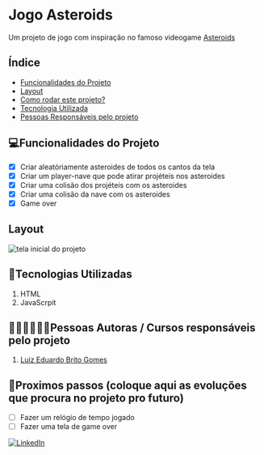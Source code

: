 # Jogo Asteroids
Um projeto de jogo com inspiração no famoso videogame [Asteroids](https://pt.wikipedia.org/wiki/Asteroids)
## Índice
- <a href="#funcionalidades">Funcionalidades do Projeto</a>
- <a href="#layout">Layout</a>
- <a href="#rodar">Como rodar este projeto?</a>
- <a href="#tecnologias">Tecnologia Utilizada</a>
- <a href="#autores">Pessoas Responsáveis pelo projeto</a>

## 💻Funcionalidades do Projeto

- [x] Criar aleatóriamente asteroides de todos os cantos da tela
- [x] Criar um player-nave que pode atirar projéteis nos asteroides
- [x] Criar uma colisão dos projéteis com os asteroides
- [x] Criar uma colisão da nave com os asteroides
- [x] Game over 

## Layout
![tela inicial do projeto](imagens/imagem_do_game.png)

## 🚀Tecnologias Utilizadas
1. HTML
2. JavaScrpit

## 👨🏼‍💻👩🏼‍💻Pessoas Autoras / Cursos responsáveis pelo projeto
1. [Luiz Eduardo Brito Gomes](https://github.com/Luiz-BG)

## 📄Proximos passos (coloque aqui as evoluções que procura no projeto pro futuro)
- [ ] Fazer um relógio de tempo jogado
- [ ] Fazer uma tela de game over

<a href="https://www.linkedin.com/in/luizeduardobritogomes">![LinkedIn](https://img.shields.io/badge/linkedin-%230077B5.svg?style=for-the-badge&logo=linkedin&logoColor=white)</a> 
